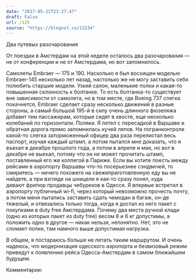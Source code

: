 ```yaml
---
date: "2017-05-21T23:27:47"
draft: False
url: /125
source: "https://blognot.co/13234"
---
```


Два путевых разочарования

От поездки в Амстердам на этой неделе осталось два разочарования — не от конференции и не от Амстердама, но вот запомнилось.

  Самолеты Embraer — 175 и 190. Насколько я был восхищен моделью Embraer-145 несколько лет назад, настолько же не могу заставить себя полюбить старшие модели. Узкий салон, маленькие полки и какая-то повышенная склонность к болтанке. То есть болтанка-то существует вне зависимости от самолета, но в том месте, где Boeing 737 слегка покачнется, Embraer сделает сразу несколько движений в разные стороны, а самый большой 195-й в силу очень длинного фюзеляжа добавит тем пассажирам, которые сидят в хвосте, еще несколько колебаний по горизонтали.
  Поляки. Я летел с пересадкой в Варшаве и обратная дорога прямо запомнилась кучей ляпов. На погранконтроле какой-то слегка заторможенный офицер два раза перелистал весь паспорт, изучая каждый штамп, а потом пытался мне доказать, что я въехал в декабре прошлого года, а потом в апреле и мае, но вот в декабре не выехал, потому что он не может прочитать штамп, поставленный его же коллегой в Париже. Если вы хотите поесть между рейсами в аэропорту Варшавы что-то посерьезнее сэндвичей, то смиритесь — ничего похожего на свежеприготовленную еду вы не найдете, а при взгляде на шницели я как-то сразу понял, куда девают фритюр продавцы чебуреков в Одессе. Я впервые встретил в аэропорту публичный wi-fi, через который невозможно прочесть почту, а потом меня пытались заставить сдать чемодан в багаж, он-де тяжелый, и отвязались только тогда, когда я достал из него пакет с покупками в duty free Амстердама. Почему два места ручной клади (одно из которых пакет из duty free) весом 8 и 6 кг допустимы, а положить одно в другое — никак нельзя, непонятно. Нет, это не сломает полки, там намного выше допустимая нагрузка.

В общем, я постараюсь больше не летать таким маршрутом. И очень надеюсь, что модернизация одесского аэропорта и безвизовый режим приведут к появлению рейса Одесса-Амстердам в самом ближайшем будущем.

Комментарии:
